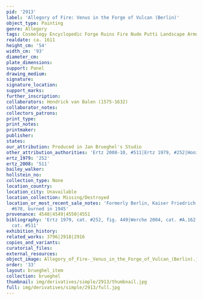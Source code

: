 ```yaml
---
pid: '2913'
label: 'Allegory of Fire: Venus in the Forge of Vulcan (Berlin)'
object_type: Painting
genre: Allegory
tags: Cosmology Encyclopedic Forge Ruins Fire Nude Putti Landscape Armor
realdate: ca. 1611
height_cm: '54'
width_cm: '93'
diameter_cm: 
plate_dimensions: 
support: Panel
drawing_medium: 
signature: 
signature_location: 
support_marks: 
further_inscription: 
collaborators: Hendrick van Balen (1575-1632)
collaborator_notes: 
collectors_patrons: 
print_type: 
print_notes: 
printmaker: 
publisher: 
states: 
our_attribution: Produced in Jan Brueghel's Studio
other_attribution_authorities: 'Ertz 2008-10, #511|Ertz 1979, #252|Honig database'
ertz_1979: '252'
ertz_2008: '511'
bailey_walker: 
hollstein_no: 
collection_type: None
location_country: 
location_city: Unavailable
location_collection: Missing/Destroyed
location_or_most_recent_sale_notes: 'Formerly Berlin, Kaiser Friedrich Museum, inv.
  #678, burned in 1945'
provenance: 4548|4549|4550|4551
bibliography: 'Ertz 1979, cat. #252, fig. 449|Werche 2004, cat. #A.162|Ertz 2008-10,
  cat. #511'
exhibition_history: 
related_works: 3796|2918|2916
copies_and_variants: 
curatorial_files: 
external_resources: 
object_image: Allegory_of_Fire-_Venus_in_the_Forge_of_Vulcan_(Berlin).jpg
order: '33'
layout: brueghel_item
collection: brueghel
thumbnail: img/derivatives/simple/2913/thumbnail.jpg
full: img/derivatives/simple/2913/full.jpg
---
```

